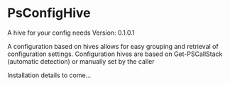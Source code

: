 # PsConfigHive
A hive for your config needs
Version: 0.1.0.1

A configuration based on hives allows for easy grouping and retrieval of configuration settings.
Configuration hives are based on Get-PSCallStack (automatic detection) or manually set by the caller

Installation details to come...
